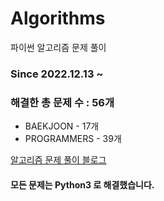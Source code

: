 # Algorithms
파이썬 알고리즘 문제 풀이
### Since 2022.12.13 ~
### 해결한 총 문제 수 : 56개
- BAEKJOON - 17개
- PROGRAMMERS - 39개

[알고리즘 문제 풀이 블로그](https://monzheld.tistory.com/category/%E2%8C%A8%EF%B8%8F%20Algorithms)
#### 모든 문제는 Python3 로 해결했습니다.

